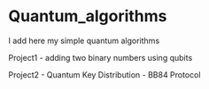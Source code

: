 # Quantum_algorithms
I add here my simple quantum algorithms

Project1 - adding two binary numbers using qubits

Project2 - Quantum Key Distribution - BB84 Protocol
